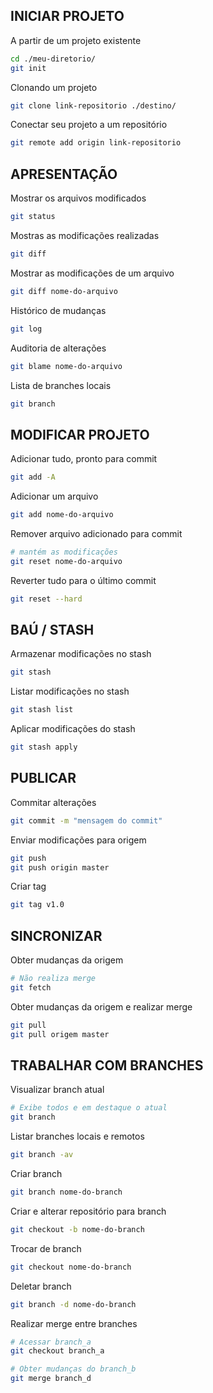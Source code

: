 ## INICIAR PROJETO

A partir de um projeto existente

```bash
cd ./meu-diretorio/
git init
```

Clonando um projeto

```bash
git clone link-repositorio ./destino/
```

Conectar seu projeto a um repositório

```bash
git remote add origin link-repositorio
```

## APRESENTAÇÃO

Mostrar os arquivos modificados

```bash
git status
```

Mostras as modificações realizadas

```bash
git diff
```

Mostrar as modificações de um arquivo

```bash
git diff nome-do-arquivo
```

Histórico de mudanças

```bash
git log
```

Auditoria de alterações

```bash
git blame nome-do-arquivo
```

Lista de branches locais

```bash
git branch
```

## MODIFICAR PROJETO

Adicionar tudo, pronto para commit

```bash
git add -A
```

Adicionar um arquivo

```bash
git add nome-do-arquivo
```

Remover arquivo adicionado para commit 

```bash
# mantém as modificações
git reset nome-do-arquivo
```

Reverter tudo para o último commit

```bash
git reset --hard
```

## BAÚ / STASH

Armazenar modificações no stash

```bash
git stash
```

Listar modificações no stash

```bash
git stash list
```

Aplicar modificações do stash

```bash
git stash apply
```

## PUBLICAR

Commitar alterações

```bash
git commit -m "mensagem do commit"
```

Enviar modificações para origem

```bash
git push
git push origin master
```

Criar tag

```bash
git tag v1.0
```

## SINCRONIZAR

Obter mudanças da origem

```bash
# Não realiza merge
git fetch
```

Obter mudanças da origem e realizar merge

```bash
git pull
git pull origem master
```

## TRABALHAR COM BRANCHES

Visualizar branch atual

```bash
# Exibe todos e em destaque o atual
git branch
```

Listar branches locais e remotos

```bash
git branch -av
```

Criar branch

```bash
git branch nome-do-branch
```

Criar e alterar repositório para branch

```bash
git checkout -b nome-do-branch
```

Trocar de branch

```bash
git checkout nome-do-branch
```

Deletar branch

```bash
git branch -d nome-do-branch
```

Realizar merge entre branches

```bash
# Acessar branch_a
git checkout branch_a

# Obter mudanças do branch_b
git merge branch_d
```